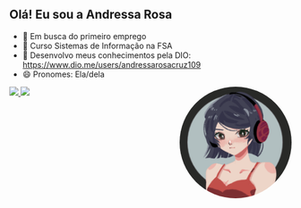 ## Olá! Eu sou a Andressa Rosa

- 🔭 Em busca do primeiro emprego
- 🌱 Curso Sistemas de Informação na FSA
- 🌱 Desenvolvo meus conhecimentos pela DIO: https://www.dio.me/users/andressarosacruz109
- 😄 Pronomes: Ela/dela

<div style="display: inline_block">
    <img align="right" alt="avatar" height="200" style="border-radius:200px;" src="avatar.gif">
</div>

<div>
  <a href="https://github.com/Andr3ssa18">
    <img height="180em" src="https://github-readme-stats.vercel.app/api?username=Andr3ssa18&show_icons=true&theme=dracula&include_all_commits=true&count_private=true"/>
    <img height="180em" src="https://github-readme-stats.vercel.app/api/top-langs/?username=Andr3ssa18&layout=compact&langs_count=16&theme=dracula"/>
  </a>
</div>
